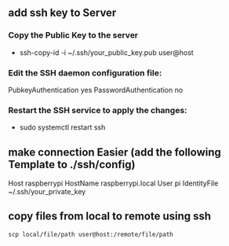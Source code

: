 ## add ssh key to Server

### Copy the Public Key to the server
- ssh-copy-id -i ~/.ssh/your_public_key.pub user@host

### Edit the SSH daemon configuration file:
PubkeyAuthentication yes
PasswordAuthentication no

### Restart the SSH service to apply the changes:
- sudo systemctl restart ssh


## make connection Easier (add the following Template to ./ssh/config)

Host raspberrypi
  HostName raspberrypi.local
  User pi
  IdentityFile ~/.ssh/your_private_key


## copy files from local to remote using ssh

    scp local/file/path user@host:/remote/file/path

